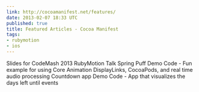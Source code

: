 ```yaml
---
link: http://cocoamanifest.net/features/
date: 2013-02-07 18:33 UTC
published: true
title: Featured Articles - Cocoa Manifest
tags:
- rubymotion
- ios
---
```


Slides for CodeMash 2013 RubyMotion Talk
Spring Puff Demo Code - Fun example for using Core Animation DisplayLinks, CocoaPods, and real time audio processing
Countdown app Demo Code - App that visualizes the days left until events
